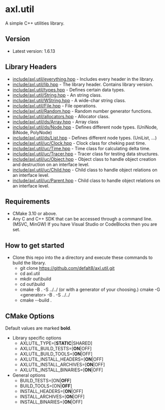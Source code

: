 # axl.util

A simple C++ utilities library.

## Version

- Latest version: 1.6.13

## Library Headers

- [include/axl.util/everything.hpp](/include/axl.util/everything.hpp) - Includes every header in the library.
- [include/axl.util/lib.hpp](/include/axl.util/lib.hpp) - The library header. Contains library version.
- [include/axl.util/types.hpp](/include/axl.util/types.hpp) - Defines certain data types.
- [include/axl.util/String.hpp](/include/axl.util/String.hpp) - An string class.
- [include/axl.util/WString.hpp](/include/axl.util/WString.hpp) - A wide-char string class.
- [include/axl.util/File.hpp](/include/axl.util/File.hpp) - File operations.
- [include/axl.util/Random.hpp](/include/axl.util/Random.hpp) - Random number generator functions.
- [include/axl.util/allocators.hpp](/include/axl.util/allocators.hpp) - Allocator class.
- [include/axl.util/ds/Array.hpp](/include/axl.util/ds/Array.hpp)  - Array class
- [include/axl.util/ds/Node.hpp](/include/axl.util/ds/Node.hpp) - Defines different node types. (UniNode, BiNode, PolyNode)
- [include/axl.util/ds/List.hpp](/include/axl.util/ds/List.hpp) - Defines different node types. (UniList, ...)
- [include/axl.util/uc/Clock.hpp](/include/axl.util/uc/Clock.hpp) - Clock class for cheking past time.
- [include/axl.util/uc/Time.hpp](/include/axl.util/uc/Time.hpp) - Time class for calculating delta time.
- [include/axl.util/uc/Tracer.hpp](/include/axl.util/uc/Tracer.hpp) - Tracer class for testing data structures.
- [include/axl.util/uc/Object.hpp](/include/axl.util/uc/Object.hpp) - Object class to handle object creation and destruction on an interface level.
- [include/axl.util/uc/Child.hpp](/include/axl.util/uc/Child.hpp) - Child class to handle object relations on an interface level.
- [include/axl.util/uc/Parent.hpp](/include/axl.util/uc/Parent.hpp) - Child class to handle object relations on an interface level.

## Requirements

- CMake 3.10 or above.
- Any C and C++ SDK that can be accessed through a command line. (MSVC, MinGW) If you have Visual Studio or CodeBlocks then you are set.

## How to get started

- Clone this repo into the a directory and execute these commands to build the library.
  - git clone https://github.com/defalt8/axl.util.git
  - cd axl.util
  - mkdir out\\build
  - cd out\\build
  - cmake -B . -S ../../ (or with a generator of your choosing.) cmake -G \<generator\> -B . -S ../../
  - cmake --build .

## CMake Options

Default values are marked **bold**.

- Library specific options
  - AXLUTIL_TYPE=[**STATIC**|SHARED]
  - AXLUTIL_BUILD_TESTS=[**ON**|OFF]
  - AXLUTIL_BUILD_TOOLS=[**ON**|OFF]
  - AXLUTIL_INSTALL_HEADERS=[**ON**|OFF]
  - AXLUTIL_INSTALL_ARCHIVES=[**ON**|OFF]
  - AXLUTIL_INSTALL_BINARIES=[**ON**|OFF]
- General options
  - BUILD_TESTS=[ON|**OFF**]
  - BUILD_TOOLS=[ON|**OFF**]
  - INSTALL_HEADERS=[**ON**|OFF]
  - INSTALL_ARCHIVES=[**ON**|OFF]
  - INSTALL_BINARIES=[**ON**|OFF]
  
